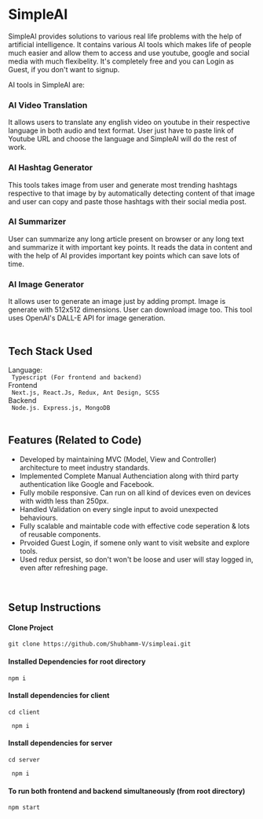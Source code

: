 # SimpleAI

SimpleAI provides solutions to various real life problems with the help of artificial intelligence. It contains various AI tools which makes life of people much easier and allow them to access and use youtube, google and social media with much flexibelity. It's completely free and you can Login as Guest, if you don't want to signup.

AI tools in SimpleAI are: 
<br/>

<h3> AI Video Translation </h3>

It allows users to translate any english video on youtube in their respective language in both audio and text format. User just have to paste link of Youtube URL and choose the language and SimpleAI will do the rest of work.
<br/>
<h3>AI Hashtag Generator </h3>
This tools takes image from user and generate most trending hashtags respective to that image by by automatically detecting content of that image and user can copy and paste those hashtags with their social media post.
<br/>
<h3>AI Summarizer</h3>
User can summarize any long article present on browser or any long text and summarize it with important key points. It reads the data in content and with the help of AI provides important key points which can save lots of time.

<h3>AI Image Generator </h3>
It allows user to generate an image just by adding prompt. Image is generate with 512x512 dimensions. User can download image too. This tool uses OpenAI's DALL-E API for image generation.


<br/>
<br/>
<h2>Tech Stack Used</h2>
Language:
<br/>
<code> Typescript (For frontend and backend) </code>
<br>
Frontend
<br/>
<code> Next.js, React.Js, Redux, Ant Design, SCSS </code>
<br/>
Backend
<br/>
<code> Node.js. Express.js, MongoDB </code>
<br/>
<br/>
<h2>Features (Related to Code) </h2>
<ul>
  <li>
    Developed by maintaining MVC (Model, View and Controller) architecture to meet industry standards.
  </li>
  <li>
    Implemented Complete Manual Authenciation along with third party authentication like Google and Facebook.
  </li>
  <li>
    Fully mobile responsive. Can run on all kind of devices even on devices with width less than 250px.
  </li>
  <li>
    Handled Validation on every single input to avoid unexpected behaviours.
  </li>
  <li>
    Fully scalable and maintable code with effective code seperation & lots of reusable components.
  <li>
    Prvoided Guest Login, if somene only want to visit website and explore tools.
  </li>
  <li>
    Used redux persist, so don't won't be loose and user will stay logged in, even after refreshing page.
  </li>
</ul>
<br/>
<h2>Setup Instructions</h2>
<h4>Clone Project </h4>
<code>git clone https://github.com/Shubhamm-V/simpleai.git</code>
<h4>Installed Dependencies for root directory </h4>
<code>npm i
</code>

<h4>Install dependencies for client</h4>
<code>cd client <br/>
 npm i
</code>

<h4>Install dependencies for server</h4>
<code>cd server <br/>
 npm i 
</code>
<h4>To run both frontend and backend simultaneously (from root directory) </h4>
<code>npm start </code>
